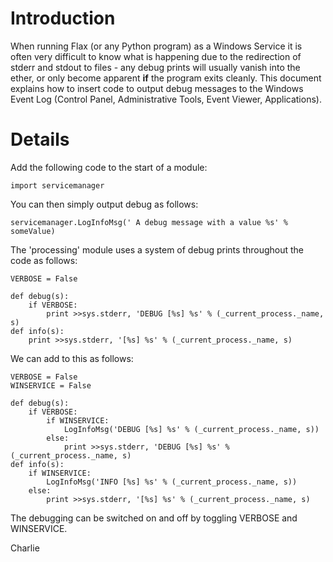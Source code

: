 # Introduction #

When running Flax (or any Python program) as a Windows Service it is often very difficult to know what is happening due to the redirection of stderr and stdout to files - any debug prints will usually vanish into the ether, or only become apparent **if** the program exits cleanly. This document explains how to insert code to output debug messages to the Windows Event Log (Control Panel, Administrative Tools, Event Viewer, Applications).

# Details #

Add the following code to the start of a module:

`import servicemanager`

You can then simply output debug as follows:

`servicemanager.LogInfoMsg(' A debug message with a value %s' % someValue)`

The 'processing' module uses a system of debug prints throughout the code as follows:

```
VERBOSE = False

def debug(s):
    if VERBOSE:
        print >>sys.stderr, 'DEBUG [%s] %s' % (_current_process._name, s)
def info(s):
    print >>sys.stderr, '[%s] %s' % (_current_process._name, s)
```
We can add to this as follows:
```
VERBOSE = False
WINSERVICE = False

def debug(s):
    if VERBOSE:
        if WINSERVICE:
            LogInfoMsg('DEBUG [%s] %s' % (_current_process._name, s))
        else:
            print >>sys.stderr, 'DEBUG [%s] %s' % (_current_process._name, s)
def info(s):
    if WINSERVICE:
        LogInfoMsg('INFO [%s] %s' % (_current_process._name, s))
    else:
        print >>sys.stderr, '[%s] %s' % (_current_process._name, s)
```

The debugging can be switched on and off by toggling VERBOSE and WINSERVICE.


Charlie